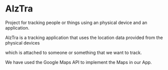 # AlzTra
Project for tracking people or things using an physical device and an application.

AlzTra is a tracking application that uses the location data provided from the physical devices 

which is attached to someone or something that we want to track.

We have used the Google Maps API to implement the Maps in our App.
